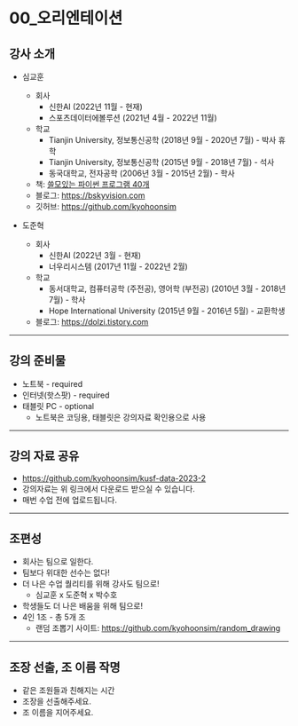 # 00_오리엔테이션

## 강사 소개

- 심교훈
    - 회사
        - 신한AI (2022년 11월 - 현재)
        - 스포츠데이터에볼루션 (2021년 4월 - 2022년 11월)
    - 학교
        - Tianjin University, 정보통신공학 (2018년 9월 - 2020년 7월) - 박사 휴학
        - Tianjin University, 정보통신공학 (2015년 9월 - 2018년 7월) - 석사
        - 동국대학교, 전자공학 (2006년 3월 - 2015년 2월) - 학사
    - 책: [쓸모있는 파이썬 프로그램 40개](https://product.kyobobook.co.kr/detail/S000202678019)
    - 블로그: <https://bskyvision.com>
    - 깃허브: <https://github.com/kyohoonsim>

- 도준혁
    - 회사
        - 신한AI (2022년 3월 - 현재)
        - 너우리시스템 (2017년 11월 - 2022년 2월)
    - 학교
        - 동서대학교, 컴퓨터공학 (주전공), 영어학 (부전공) (2010년 3월 - 2018년 7월) - 학사
        - Hope International University (2015년 9월 - 2016년 5월) - 교환학생
    - 블로그: <https://dolzi.tistory.com>

---

## 강의 준비물

- 노트북 - required
- 인터넷(핫스팟) - required
- 태블릿 PC - optional
    - 노트북은 코딩용, 태블릿은 강의자료 확인용으로 사용

---

## 강의 자료 공유

- <https://github.com/kyohoonsim/kusf-data-2023-2>
- 강의자료는 위 링크에서 다운로드 받으실 수 있습니다.
- 매번 수업 전에 업로드됩니다.

---

## 조편성

- 회사는 팀으로 일한다.
- 팀보다 위대한 선수는 없다!
- 더 나은 수업 퀄리티를 위해 강사도 팀으로!
    - 심교훈 x 도준혁 x 박수호
- 학생들도 더 나은 배움을 위해 팀으로!
- 4인 1조 - 총 5개 조
    - 랜덤 조뽑기 사이트: <https://github.com/kyohoonsim/random_drawing>

---

## 조장 선출, 조 이름 작명

- 같은 조원들과 친해지는 시간
- 조장을 선출해주세요.
- 조 이름을 지어주세요.
